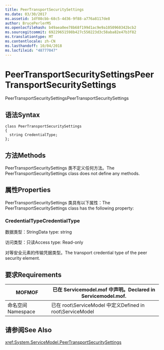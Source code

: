 ```yaml
---
title: PeerTransportSecuritySettings
ms.date: 03/30/2017
ms.assetid: 1df08cbb-68c5-4d36-9f88-a776a8117de8
author: BrucePerlerMS
ms.openlocfilehash: b49aea0ee78b68f199d1ac9e9a1050960342bcb2
ms.sourcegitcommit: 69229651598b427c550223d3c58aba82e47b3f82
ms.translationtype: MT
ms.contentlocale: zh-CN
ms.lasthandoff: 10/04/2018
ms.locfileid: "48777047"
---
```

# <a name="peertransportsecuritysettings"></a><span data-ttu-id="84dd1-102">PeerTransportSecuritySettings</span><span class="sxs-lookup"><span data-stu-id="84dd1-102">PeerTransportSecuritySettings</span></span>
<span data-ttu-id="84dd1-103">PeerTransportSecuritySettings</span><span class="sxs-lookup"><span data-stu-id="84dd1-103">PeerTransportSecuritySettings</span></span>  
  
## <a name="syntax"></a><span data-ttu-id="84dd1-104">语法</span><span class="sxs-lookup"><span data-stu-id="84dd1-104">Syntax</span></span>  
  
```  
class PeerTransportSecuritySettings  
{  
  string CredentialType;  
};  
```  
  
## <a name="methods"></a><span data-ttu-id="84dd1-105">方法</span><span class="sxs-lookup"><span data-stu-id="84dd1-105">Methods</span></span>  
 <span data-ttu-id="84dd1-106">PeerTransportSecuritySettings 类不定义任何方法。</span><span class="sxs-lookup"><span data-stu-id="84dd1-106">The PeerTransportSecuritySettings class does not define any methods.</span></span>  
  
## <a name="properties"></a><span data-ttu-id="84dd1-107">属性</span><span class="sxs-lookup"><span data-stu-id="84dd1-107">Properties</span></span>  
 <span data-ttu-id="84dd1-108">PeerTransportSecuritySettings 类具有以下属性：</span><span class="sxs-lookup"><span data-stu-id="84dd1-108">The PeerTransportSecuritySettings class has the following property:</span></span>  
  
### <a name="credentialtype"></a><span data-ttu-id="84dd1-109">CredentialType</span><span class="sxs-lookup"><span data-stu-id="84dd1-109">CredentialType</span></span>  
 <span data-ttu-id="84dd1-110">数据类型：String</span><span class="sxs-lookup"><span data-stu-id="84dd1-110">Data type: string</span></span>  
  
 <span data-ttu-id="84dd1-111">访问类型：只读</span><span class="sxs-lookup"><span data-stu-id="84dd1-111">Access type: Read-only</span></span>  
  
 <span data-ttu-id="84dd1-112">对等安全元素的传输凭据类型。</span><span class="sxs-lookup"><span data-stu-id="84dd1-112">The transport credential type of the peer security element.</span></span>  
  
## <a name="requirements"></a><span data-ttu-id="84dd1-113">要求</span><span class="sxs-lookup"><span data-stu-id="84dd1-113">Requirements</span></span>  
  
|<span data-ttu-id="84dd1-114">MOF</span><span class="sxs-lookup"><span data-stu-id="84dd1-114">MOF</span></span>|<span data-ttu-id="84dd1-115">已在 Servicemodel.mof 中声明。</span><span class="sxs-lookup"><span data-stu-id="84dd1-115">Declared in Servicemodel.mof.</span></span>|  
|---------|-----------------------------------|  
|<span data-ttu-id="84dd1-116">命名空间</span><span class="sxs-lookup"><span data-stu-id="84dd1-116">Namespace</span></span>|<span data-ttu-id="84dd1-117">已在 root\ServiceModel 中定义</span><span class="sxs-lookup"><span data-stu-id="84dd1-117">Defined in root\ServiceModel</span></span>|  
  
## <a name="see-also"></a><span data-ttu-id="84dd1-118">请参阅</span><span class="sxs-lookup"><span data-stu-id="84dd1-118">See Also</span></span>  
 <xref:System.ServiceModel.PeerTransportSecuritySettings>
